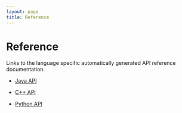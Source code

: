 ```yaml
---
layout: page
title: Reference
---
```


# Reference

Links to the language specific automatically generated API reference documentation.

* [Java API](http://google.com)

* [C++ API](http://google.com)

* [Python API](http://google.com)

